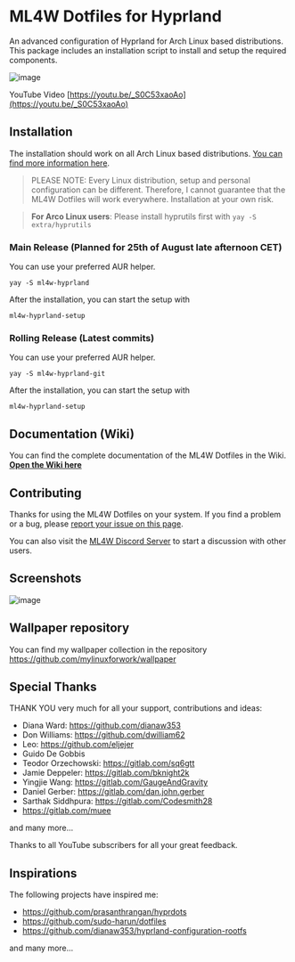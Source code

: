 # ML4W Dotfiles for Hyprland

An advanced configuration of Hyprland for Arch Linux based distributions. This package includes an installation script to install and setup the required components.

![image](https://github.com/user-attachments/assets/093f9968-8bd0-4ec8-930e-199804c0c7ae)

YouTube Video [https://youtu.be/_S0C53xaoAo](https://youtu.be/_S0C53xaoAo)

## Installation

The installation should work on all Arch Linux based distributions. [You can find more information here](hhttps://github.com/mylinuxforwork/dotfiles/wiki).

> PLEASE NOTE: Every Linux distribution, setup and personal configuration can be different. Therefore, I cannot guarantee that the ML4W Dotfiles will work everywhere. Installation at your own risk.

> **For Arco Linux users**: Please install hyprutils first with `yay -S extra/hyprutils`

### Main Release (Planned for 25th of August late afternoon CET)

You can use your preferred AUR helper.

```
yay -S ml4w-hyprland
```

After the installation, you can start the setup with

```
ml4w-hyprland-setup
```

### Rolling Release (Latest commits)

You can use your preferred AUR helper.

```
yay -S ml4w-hyprland-git
```

After the installation, you can start the setup with

```
ml4w-hyprland-setup
```

## Documentation (Wiki)

You can find the complete documentation of the ML4W Dotfiles in the Wiki. <b>[Open the Wiki here](https://github.com/mylinuxforwork/dotfiles/wiki)</b>

## Contributing

Thanks for using the ML4W Dotfiles on your system. If you find a problem or a bug, please [report your issue on this page](https://github.com/mylinuxforwork/dotfiles/issues).

You can also visit the [ML4W Discord Server](https://discord.gg/c4fJK7Za3g) to start a discussion with other users.

## Screenshots

![image](https://github.com/user-attachments/assets/041375a8-8698-455d-865e-f818d5b69af8)

## Wallpaper repository

You can find my wallpaper collection in the repository https://github.com/mylinuxforwork/wallpaper

## Special Thanks

THANK YOU very much for all your support, contributions and ideas:

- Diana Ward: https://github.com/dianaw353
- Don Williams: https://github.com/dwilliam62
- Leo: https://github.com/eljejer
- Guido De Gobbis
- Teodor Orzechowski: https://gitlab.com/sq6gtt
- Jamie Deppeler: https://gitlab.com/bknight2k
- Yingjie Wang: https://gitlab.com/GaugeAndGravity
- Daniel Gerber: https://gitlab.com/dan.john.gerber
- Sarthak Siddhpura: https://gitlab.com/Codesmith28
- https://gitlab.com/muee

and many more...

Thanks to all YouTube subscribers for all your great feedback.

## Inspirations

The following projects have inspired me:

- https://github.com/prasanthrangan/hyprdots
- https://github.com/sudo-harun/dotfiles
- https://github.com/dianaw353/hyprland-configuration-rootfs

and many more...
